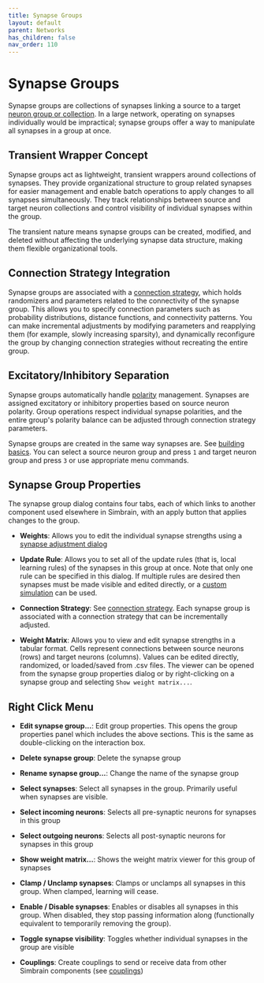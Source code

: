 ```yaml
---
title: Synapse Groups
layout: default
parent: Networks
has_children: false
nav_order: 110
---
```


# Synapse Groups

Synapse groups are collections of synapses linking a source to a target [neuron group or collection](./neurongroups). In a large network, operating on synapses individually would be impractical; synapse groups offer a way to manipulate all synapses in a group at once.

## Transient Wrapper Concept

Synapse groups act as lightweight, transient wrappers around collections of synapses. They provide organizational structure to group related synapses for easier management and enable batch operations to apply changes to all synapses simultaneously. They track relationships between source and target neuron collections and control visibility of individual synapses within the group.

The transient nature means synapse groups can be created, modified, and deleted without affecting the underlying synapse data structure, making them flexible organizational tools.

## Connection Strategy Integration

Synapse groups are associated with a [connection strategy](connections), which holds randomizers and parameters related to the connectivity of the synapse group. This allows you to specify connection parameters such as probability distributions, distance functions, and connectivity patterns. You can make incremental adjustments by modifying parameters and reapplying them (for example, slowly increasing sparsity), and dynamically reconfigure the group by changing connection strategies without recreating the entire group.

## Excitatory/Inhibitory Separation

Synapse groups automatically handle [polarity](neurons#polarity) management. Synapses are assigned excitatory or inhibitory properties based on source neuron polarity. Group operations respect individual synapse polarities, and the entire group's polarity balance can be adjusted through connection strategy parameters.

<!-- TODO: Show some pics -->

Synapse groups are created in the same way synapses are. See [building basics](buildingBasics). You can select a source neuron group and press `1` and target neuron group and press `3` or use appropriate menu commands.

## Synapse Group Properties

The synapse group dialog contains four tabs, each of which links to another component used elsewhere in Simbrain, with an apply button that applies changes to the group.

- **Weights**: Allows you to edit the individual synapse strengths using a [synapse adjustment dialog](synapses/synapseAdjustment)

- **Update Rule**: Allows you to set all of the update rules (that is, local learning rules) of the synapses in this group at once. Note that only one rule can be specified in this dialog. If multiple rules are desired then synapses must be made visible and edited directly, or a [custom simulation](../simulations) can be used.

- **Connection Strategy**: See [connection strategy](connections). Each synapse group is associated with a connection strategy that can be incrementally adjusted.

- **Weight Matrix**: Allows you to view and edit synapse strengths in a tabular format. Cells represent connections between source neurons (rows) and target neurons (columns). Values can be edited directly, randomized, or loaded/saved from .csv files. The viewer can be opened from the synapse group properties dialog or by right-clicking on a synapse group and selecting `Show weight matrix...`.



## Right Click Menu

- **Edit synapse group...**: Edit group properties. This opens the group properties panel which includes the above sections. This is the same as double-clicking on the interaction box.

- **Delete synapse group**: Delete the synapse group

- **Rename synapse group...**: Change the name of the synapse group

- **Select synapses**: Select all synapses in the group. Primarily useful when synapses are visible.

- **Select incoming neurons**: Selects all pre-synaptic neurons for synapses in this group

- **Select outgoing neurons**: Selects all post-synaptic neurons for synapses in this group

- **Show weight matrix...**: Shows the weight matrix viewer for this group of synapses

- **Clamp / Unclamp synapses**: Clamps or unclamps all synapses in this group. When clamped, learning will cease.

- **Enable / Disable synapses**: Enables or disables all synapses in this group. When disabled, they stop passing information along (functionally equivalent to temporarily removing the group).

- **Toggle synapse visibility**: Toggles whether individual synapses in the group are visible

- **Couplings**: Create couplings to send or receive data from other Simbrain components (see [couplings](../../workspace/couplings.html))


